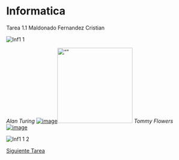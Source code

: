 # Informatica
Tarea 1.1 Maldonado Fernandez Cristian

![Inf1 1](https://github.com/jzavalar/Informatica/assets/142453680/9ad6fca3-40fc-4057-bc99-f0b9ef39e051)


*Alan Turing*
[![image](https://github.com/jzavalar/Informatica/assets/142453680/892f6ad7-93c7-490c-a353-ea50909614fb)](url)<img src="https://github.com/jzavalar/Informatica/assets/142453680/892f6ad7-93c7-490c-a353-ea50909614fb" alt= “” width="200" height="200">
*Tommy Flowers*
[![image](https://github.com/jzavalar/Informatica/assets/142453680/d4a24d42-7623-46aa-8547-e3b73b96d506)](url)

![Inf1 1 2](https://github.com/jzavalar/Informatica/assets/142453680/8f6ee540-bdf8-491d-8f97-fe9a92d7d0d0)

[Siguiente Tarea](Tarea1,2.md)
